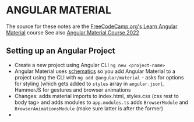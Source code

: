 # ANGULAR MATERIAL

The source for these notes are the [FreeCodeCamp.org's Learn Angular Material](https://www.youtube.com/watch?v=jUfEn032IL8) course
See also [Angular Material Course 2022](https://www.youtube.com/watch?v=DaE_RpWRlJI)

## Setting up an Angular Project
- Create a new project using Angular CLI `ng new <project-name>`
- Angular Material uses [schematics](https://angular.io/guide/schematics) so you add Angular Material to a project using the CLI with `ng add @angular/material` - asks for options for styling (which gets added to `styles` array in `angular.json`), HammerJS for gestures and browser animations
- Changes: adds material imports to index.html, styles.css (css rest to body tag> and adds modules to `app.modules.ts` adds `BrowserModule` and `BrowserAnimationsModule` (make sure latter is after the former)
- 
